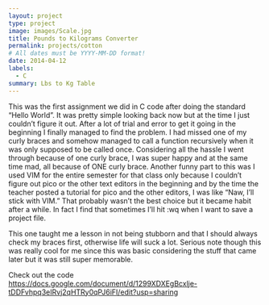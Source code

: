 ```yaml
---
layout: project
type: project
image: images/Scale.jpg
title: Pounds to Kilograms Converter
permalink: projects/cotton
# All dates must be YYYY-MM-DD format!
date: 2014-04-12
labels:
  - C
summary: Lbs to Kg Table
---
```


  This was the first assignment we did in C code after doing the standard “Hello World”. It was pretty simple looking back now but at the time I just couldn’t figure it out. After a lot of trial and error to get it going in the beginning I finally managed to find the problem. I had missed one of my curly braces and somehow managed to call a function recursively when it was only supposed to be called once. Considering all the hassle I went through because of one curly brace, I was super happy and at the same time mad, all because of ONE curly brace. Another funny part to this was I used VIM for the entire semester for that class only because I couldn’t figure out pico or the other text editors in the beginning and by the time the teacher posted a tutorial for pico and the other editors, I was like “Naw, I’ll stick with VIM.” That probably wasn’t the best choice but it became habit after a while. In fact I find that sometimes I’ll hit :wq when I want to save a project file.

  This one taught me a lesson in not being stubborn and that I should always check my braces first, otherwise life will suck a lot. Serious note though this was really cool for me since this was basic considering the stuff that came later but it was still super memorable.

Check out the code
https://docs.google.com/document/d/1299XDXEgBcxlje-tDDFvhpq3eIRvj2qHTRy0qPJ6iFI/edit?usp=sharing
